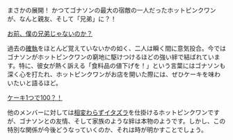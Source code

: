 <!-- title: 忘却と許し -->
<!-- relationship: Family -->

まさかの展開！ かつてゴナソンの最大の宿敵の一人だったホットピンクワンが、なんと親友、そして「兄弟」に？！

[お前、僕の兄弟じゃないのか？](#embed:https://youtu.be/CPT2cj934-I?t=7088)

過去の[確執](https://youtu.be/CPT2cj934-I?t=6268)をほとんど覚えていないかの如く、二人は瞬く間に意気投合。今ではゴナソンがホットピンクワンの窮地に駆けつけるほどの強い絆で結ばれています。特に、彼女が熱く訴える「食料品の値下げを！」という言葉にはゴナソンも深く心を打たれ、ホットピンクワンがお店を開いた際には、ぜひケーキを味わいたいと語るほど。

[ケーキ1つで100？！](#embed:https://www.youtube.com/watch?v=CPT2cj934-I&t=13672s)

他のメンバーに対しては[相変わらずイタズラ](https://youtu.be/CPT2cj934-I?t=15616)を仕掛けるホットピンクワンですが、ゴナソンとの友情、そして家族のような絆は本物のようです。しかし、この特別な関係が今後どうなっていくのか、それは時が明かすことでしょう。
